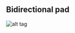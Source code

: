 Bidirectional pad
-------------

![alt tag](https://www.processon.com/embed/582dd2f1e4b0645c0eb498c2)